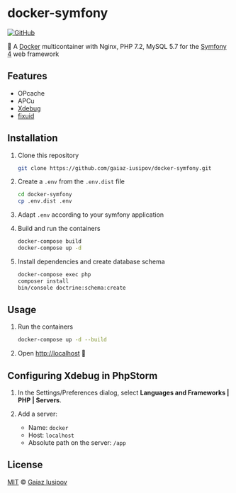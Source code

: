 # docker-symfony

[![GitHub](https://img.shields.io/github/license/gaiaz-iusipov/docker-symfony.svg)](https://github.com/gaiaz-iusipov/docker-symfony#license)

:whale: A [Docker](https://www.docker.com/) multicontainer with Nginx, PHP 7.2, MySQL 5.7 for the [Symfony 4](https://symfony.com/4) web framework

## Features

- OPcache
- APCu
- [Xdebug](https://xdebug.org/)
- [fixuid](https://github.com/boxboat/fixuid)

## Installation

1. Clone this repository

    ```bash
    git clone https://github.com/gaiaz-iusipov/docker-symfony.git
    ```

2. Create a `.env` from the `.env.dist` file

    ```bash
    cd docker-symfony
    cp .env.dist .env
    ```

3. Adapt `.env` according to your symfony application

4. Build and run the containers

    ```bash
    docker-compose build
    docker-compose up -d
    ```

5. Install dependencies and create database schema

    ```bash
    docker-compose exec php
    composer install
    bin/console doctrine:schema:create
    ```

## Usage

1. Run the containers

    ```bash
    docker-compose up -d --build
    ```

2. Open [http://localhost](http://localhost) :tada:

## Configuring Xdebug in PhpStorm

1. In the Settings/Preferences dialog, select **Languages and Frameworks | PHP | Servers**.
2. Add a server:

    * Name: `docker`
    * Host: `localhost`
    * Absolute path on the server: `/app`

## License

[MIT](http://opensource.org/licenses/MIT) © [Gaiaz Iusipov](https://github.com/gaiaz-iusipov)
